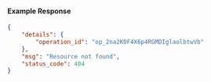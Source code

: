 <!-- Code generated for API Clients. DO NOT EDIT. -->

#### Example Response

```json
{
	"details": {
		"operation_id": "op_2na2K0F4X6p4RGMDIglaolbtwVb"
	},
	"msg": "Resource not found",
	"status_code": 404
}
```
